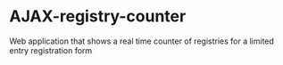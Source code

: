 AJAX-registry-counter
=====================

Web application that shows a real time counter of registries for a limited entry registration form 